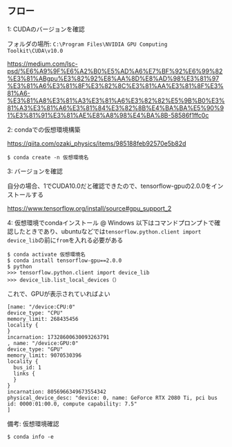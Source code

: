 ## フロー
1: CUDAのバージョンを確認

フォルダの場所: `C:\Program Files\NVIDIA GPU Computing Toolkit\CUDA\v10.0`

https://medium.com/lsc-psd/%E6%A9%9F%E6%A2%B0%E5%AD%A6%E7%BF%92%E6%99%82%E3%81%ABgpu%E3%82%92%E8%AA%8D%E8%AD%98%E3%81%97%E3%81%A6%E3%81%8F%E3%82%8C%E3%81%AA%E3%81%8F%E3%81%A6-%E3%81%A8%E3%81%A3%E3%81%A6%E3%82%82%E5%9B%B0%E3%81%A3%E3%81%A6%E3%81%84%E3%82%8B%E4%BA%BA%E5%90%91%E3%81%91%E3%81%AE%E8%A8%98%E4%BA%8B-58586f1ffc0c

2: condaでの仮想環境構築

https://qiita.com/ozaki_physics/items/985188feb92570e5b82d

```
$ conda create -n 仮想環境名
```

3: バージョンを確認

自分の場合、1でCUDA10.0だと確認できたので、tensorflow-gpuの2.0.0をインストールする

https://www.tensorflow.org/install/source#gpu_support_2

4: 仮想環境でcondaインストール @ Windows
以下はコマンドプロンプトで確認したときであり、ubuntuなどでは`tensorflow.python.client import device_lib`の前に`from`を入れる必要がある

```
$ conda activate 仮想環境名
$ conda install tensorflow-gpu==2.0.0
$ python
>>> tensorflow.python.client import device_lib
>>> device_lib.list_local_devices（）
```

これで、GPUが表示されていればよい

```
[name: "/device:CPU:0"
device_type: "CPU"
memory_limit: 268435456
locality {
}
incarnation: 17328600630093263791
, name: "/device:GPU:0"
device_type: "GPU"
memory_limit: 9070530396
locality {
  bus_id: 1
  links {
  }
}
incarnation: 8056966349673554342
physical_device_desc: "device: 0, name: GeForce RTX 2080 Ti, pci bus id: 0000:01:00.0, compute capability: 7.5"
]
```

備考: 仮想環境確認

```
$ conda info -e
```

